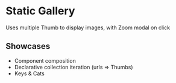 # Static Gallery

Uses multiple Thumb to display images, with Zoom modal on click

## Showcases

- Component composition
- Declarative collection iteration (urls => Thumbs)
- Keys & Cats

